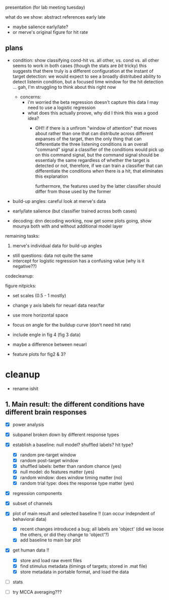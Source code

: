 presentation (for lab meeting tuesday)

what do we show:
abstract references early late
- maybe salience early/late?
- or merve's original figure for hit rate

## plans

- condition: show classifying cond-hit vs. all other, vs. cond vs. all other
    seems to work in both cases (though the stats are *bit* tricky)
    this suggests that there truly is a different configuration at the
    instant of target detection:
    we would expect to see a broadly distritubed ability to detect
    listenin condition, but a focused time window for the hit detection
    ... gah, I'm struggling to think about this right now

    - concerns:
        - i'm worried the beta regression doesn't capture this data
          I may need to use a logistic regression
        - what does this actually proove, why did I think this was a good idea?
            - OH!! if there is a unfirom "window of attention" that moves about
              rather than one that can distribute across different expanses of
              the target, then the only thing that can differentiate
              the three listening conditions is an overall "command" signal
              a classifier of the conditions would pick up on this command signal,
              but the command signal should be essentialy the same regardless of
              whether the target is detected or not, therefore, if we can
              train a classifier that can differentiate the conditions
              *when* there is a hit, that eliminates this explanation

              furthermore, the features used by the latter classifier should
              differ from those used by the former

- build-up angles: careful look at merve's data
- early/late salience (but classifier trained across both cases)
- decoding: dnn decoding working, now get some plots going, show mounya both with and
without additional model layer

remaining tasks:

1. merve's individual data for build-up angles
- still questions: data not quite the same
- intercept for logistic regression has a confusing value (why is it negative??)

codecleanup:

figure nitpicks:
- set scales (0.5 - 1 mostly)
- change y axis labels for neuarl data near/far
- use more horizontal space
- focus on angle for the buildup curve (don't need hit rate)
- include engle in fig 4 (fig 3 data)
- maybe a difference between neuarl

- feature plots for fig2 & 3?

# cleanup

- rename ishit

## 1. Main result: the different conditions have different brain responses

- [X] power analysis
- [X] subpanel broken down by different response types
- [X] establish a baseline: null model? shuffled labels? hit type?
    - [X] random pre-target window
    - [X] random post-target window
    - [X] shuffled labels: better than random chance (yes)
    - [X] null model: do features matter (yes)
    - [X] random window: does window timing matter (no)
    - [X] random trial type: does the response type matter (yes)
- [X] regression components
- [X] subset of channels
- [x] plot of main result and selected baseline !! (can occur indepndent of behavioral data)
    - [X] recent changes introduced a bug; all labels are 'object' (did we loose the others, or did they change to 'object'?)
    - [x] add baseline to main bar plot
- [x] get human data !!
    - [X] store and load raw event files
    - [x] find stimulus metadata (timings of targets; stored in .mat file)
    - [x] store metadata in portable format, and load the data
- [ ] stats
- [ ] try MCCA averaging???

